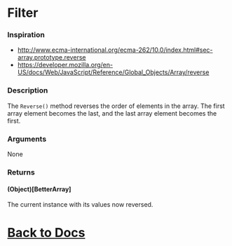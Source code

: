 
# Filter
### Inspiration
* http://www.ecma-international.org/ecma-262/10.0/index.html#sec-array.prototype.reverse
* https://developer.mozilla.org/en-US/docs/Web/JavaScript/Reference/Global_Objects/Array/reverse

### Description
The `Reverse()` method reverses the order of elements in the array. The first array element becomes the last, and the last array element becomes the first.

### Arguments
None
### Returns
#### (Object)[BetterArray]
The current instance with its values now reversed.

# [Back to Docs](https://senipah.github.io/VBA-Better-Array/)